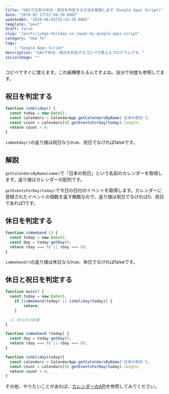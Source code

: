```yaml
---
title: "GASで日本の休日・祝日を判定する方法を解説します（Google Apps Script)"
date: "2019-02-17T22:04:39.000Z"
updatedAt: "2020-06-03T15:43:29.000Z"
template: "post"
draft: false
slug: "/posts/judge-holiday-in-japan-by-google-apps-script"
category: "How To"
tags:
    - "Google Apps Script"
description: "GASで休日、祝日を判定するコピペで使えるプログラムです。"
socialImage: ""
---
```


コピペですぐに使えます。これ結構使えるんですよね。自分で何度も参照してます。

## 祝日を判定する
```javascript
function isHoliday() {
  const today = new Date();
  const calendars = CalendarApp.getCalendarsByName('日本の祝日');
  const count = calendars[0].getEventsForDay(today).length;
  return count > 0;
}
```
`isWeekday()`の返り値は祝日ならtrue、祝日でなければfalseです。

## 解説
`getCalendarsByName(name)`で「日本の祝日」という名前のカレンダーを取得します。返り値はカレンダーの配列です。

`getEventsForDay(today)`で今日の日付のイベントを取得します。カレンダーに登録されたイベントの個数を返す関数なので、返り値は祝日でなければ0、祝日であれば1です。

## 休日を判定する
```javascript
function isWeekend () {
  const today = new Date();
  const day = today.getDay();
  return (day === 6) || (day === 0);
}
```
`isWeekend()`の返り値は休日ならtrue、休日でなければfalseです。


## 休日と祝日を判定する
```javascript
function main() {
  const today = new Date();
    if (isWeekend(today) || isHoliday(today)) {
        return;
    }

  // 何らかの処理
}

function isWeekend (today) {
  const day = today.getDay();
  return (day === 6) || (day === 0);
}

function isHoliday(today){
  const calendars = CalendarApp.getCalendarsByName('日本の祝日');
  const count = calendars[0].getEventsForDay(today).length;
  return count > 0;
}
```

その他、やりたいことがあれば、[カレンダーのAPI](https://developers.google.com/apps-script/reference/calendar/calendar-app)を参照してみてください。
